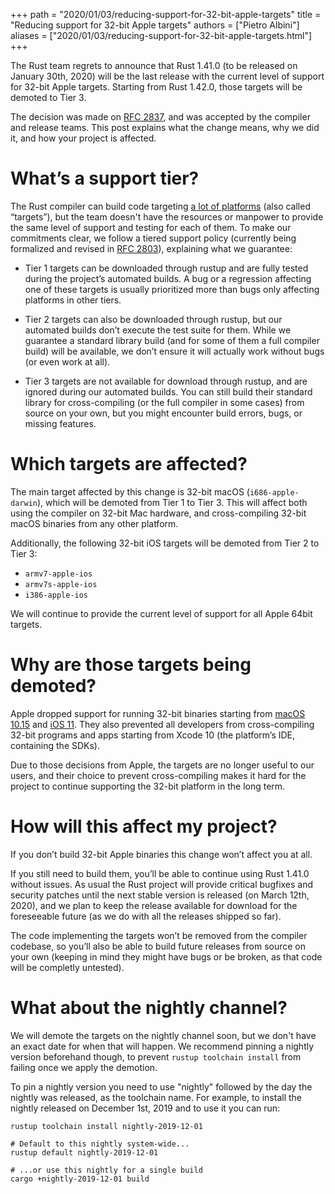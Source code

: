+++
path = "2020/01/03/reducing-support-for-32-bit-apple-targets"
title = "Reducing support for 32-bit Apple targets"
authors = ["Pietro Albini"]
aliases = ["2020/01/03/reducing-support-for-32-bit-apple-targets.html"]
+++

The Rust team regrets to announce that Rust 1.41.0 (to be released on January
30th, 2020) will be the last release with the current level of support for
32-bit Apple targets. Starting from Rust 1.42.0, those targets will be demoted
to Tier 3.

The decision was made on [RFC 2837], and was accepted by the compiler and
release teams. This post explains what the change means, why we did it, and how
your project is affected.

[RFC 2837]: https://github.com/rust-lang/rfcs/pull/2837

# What’s a support tier?

The Rust compiler can build code targeting [a lot of
platforms][platform-support] (also called “targets”), but the team doesn't have
the resources or manpower to provide the same level of support and testing for
each of them.
To make our commitments clear, we follow a tiered support policy (currently
being formalized and revised in [RFC 2803]), explaining what we guarantee:

- Tier 1 targets can be downloaded through rustup and are fully tested
  during the project’s automated builds. A bug or a regression affecting one of
  these targets is usually prioritized more than bugs only affecting platforms
  in other tiers.

- Tier 2 targets can also be downloaded through rustup, but our
  automated builds don’t execute the test suite for them. While we guarantee a
  standard library build (and for some of them a full compiler build) will be
  available, we don’t ensure it will actually work without bugs (or even work
  at all).

- Tier 3 targets are not available for download through rustup, and are
  ignored during our automated builds. You can still build their standard
  library for cross-compiling (or the full compiler in some cases) from source
  on your own, but you might encounter build errors, bugs, or missing features.

[platform-support]: https://forge.rust-lang.org/release/platform-support.html
[RFC 2803]: https://github.com/rust-lang/rfcs/pull/2803

# Which targets are affected?

The main target affected by this change is 32-bit macOS (`i686-apple-darwin`),
which will be demoted from Tier 1 to Tier 3. This will affect both using the
compiler on 32-bit Mac hardware, and cross-compiling 32-bit macOS binaries from
any other platform.

Additionally, the following 32-bit iOS targets will be demoted from Tier 2 to
Tier 3:

* `armv7-apple-ios`
* `armv7s-apple-ios`
* `i386-apple-ios`

We will continue to provide the current level of support for all Apple 64bit
targets.

# Why are those targets being demoted?

Apple dropped support for running 32-bit binaries starting from [macOS
10.15][deprecate-macos] and [iOS 11][deprecate-ios]. They also prevented all
developers from cross-compiling 32-bit programs and apps starting from Xcode 10
(the platform’s IDE, containing the SDKs).

Due to those decisions from Apple, the targets are no longer useful to our users,
and their choice to prevent cross-compiling makes it hard for the
project to continue supporting the 32-bit platform in the long term.

[deprecate-macos]: https://support.apple.com/en-us/HT208436
[deprecate-ios]: https://developer.apple.com/documentation/uikit/app_and_environment/updating_your_app_from_32-bit_to_64-bit_architecture

# How will this affect my project?

If you don’t build 32-bit Apple binaries this change won’t affect you at all.

If you still need to build them, you’ll be able to continue using Rust 1.41.0
without issues. As usual the Rust project will provide critical bugfixes and
security patches until the next stable version is released (on March 12th,
2020), and we plan to keep the release available for download for the
foreseeable future (as we do with all the releases shipped so far).

The code implementing the targets won’t be removed from the compiler codebase,
so you’ll also be able to build future releases from source on your own
(keeping in mind they might have bugs or be broken, as that code will be
completly untested).

# What about the nightly channel?

We will demote the targets on the nightly channel soon, but we don't have an
exact date for when that will happen. We recommend pinning a nightly version
beforehand though, to prevent `rustup toolchain install` from failing once we
apply the demotion.

To pin a nightly version you need to use "nightly" followed by the day the
nightly was released, as the toolchain name. For example, to install the nightly
released on December 1st, 2019 and to use it you can run:

```plain
rustup toolchain install nightly-2019-12-01

# Default to this nightly system-wide...
rustup default nightly-2019-12-01

# ...or use this nightly for a single build
cargo +nightly-2019-12-01 build
```
